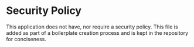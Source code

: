 # Security Policy

This application does not have, nor require a security policy. This file is added as part of a boilerplate creation process and is kept in the repository for conciseness.